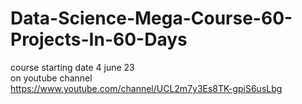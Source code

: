 # Data-Science-Mega-Course-60-Projects-In-60-Days
course starting date 4 june 23 <br>
on youtube channel <br>
https://www.youtube.com/channel/UCL2m7y3Es8TK-gpiS6usLbg
